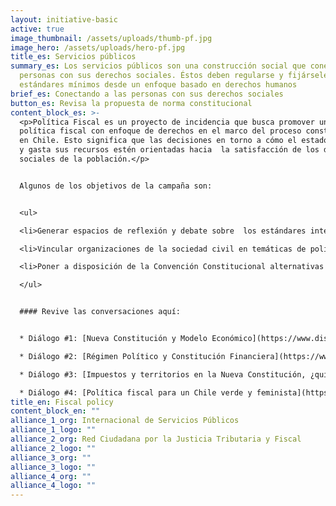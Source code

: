 ```yaml
---
layout: initiative-basic
active: true
image_thumbnail: /assets/uploads/thumb-pf.jpg
image_hero: /assets/uploads/hero-pf.jpg
title_es: Servicios públicos
summary_es: Los servicios públicos son una construcción social que conecta a las
  personas con sus derechos sociales. Éstos deben regularse y fijárseles
  estándares mínimos desde un enfoque basado en derechos humanos
brief_es: Conectando a las personas con sus derechos sociales
button_es: Revisa la propuesta de norma constitucional
content_block_es: >-
  <p>Política Fiscal es un proyecto de incidencia que busca promover una
  política fiscal con enfoque de derechos en el marco del proceso constituyente
  en Chile. Esto significa que las decisiones en torno a cómo el estado recauda
  y gasta sus recursos estén orientadas hacia  la satisfacción de los derechos
  sociales de la población.</p>


  Algunos de los objetivos de la campaña son:


  <ul>

  <li>Generar espacios de reflexión y debate sobre  los estándares internacionales y mejores prácticas comparadas en materia de principios constitucionales para una política fiscal con enfoque de derechos.</li>

  <li>Vincular organizaciones de la sociedad civil en temáticas de política fiscal y derechos sociales</li>

  <li>Poner a disposición de la Convención Constitucional alternativas normativas para la consagración de principios e instituciones que garanticen una política fiscal con enfoque de derechos.</li>

  </ul>


  #### Revive las conversaciones aquí:


  * Diálogo #1: [Nueva Constitución y Modelo Económico](https://www.distritoglobal.org/publicaciones/nueva-constituci%C3%B3n-y-modelo-econ%C3%B3mico.html)

  * Diálogo #2: [Régimen Político y Constitución Financiera](https://www.distritoglobal.org/publicaciones/r%C3%A9gimen-pol%C3%ADtico-y-constituci%C3%B3n-financiera.html)

  * Diálogo #3: [Impuestos y territorios en la Nueva Constitución, ¿quién paga la cuenta?](https://www.distritoglobal.org/publicaciones/impuestos-y-territorios-en-la-nueva-constituci%C3%B3n-%C2%BFqui%C3%A9n-paga-la-cuenta.html)

  * Diálogo #4: [Política fiscal para un Chile verde y feminista](https://www.distritoglobal.org/publicaciones/pol%C3%ADtica-fiscal-para-un-chile-verde-y-feminista.html)
title_en: Fiscal policy
content_block_en: ""
alliance_1_org: Internacional de Servicios Públicos
alliance_1_logo: ""
alliance_2_org: Red Ciudadana por la Justicia Tributaria y Fiscal
alliance_2_logo: ""
alliance_3_org: ""
alliance_3_logo: ""
alliance_4_org: ""
alliance_4_logo: ""
---
```

